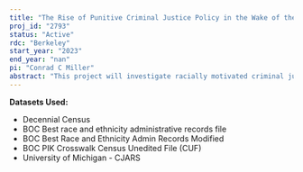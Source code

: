 ```yaml
---
title: "The Rise of Punitive Criminal Justice Policy in the Wake of the Great Migration"
proj_id: "2793"
status: "Active"
rdc: "Berkeley"
start_year: "2023"
end_year: "nan"
pi: "Conrad C Miller"
abstract: "This project will investigate racially motivated criminal justice policy using the mid-20th century Great Migration (a phenomenon where millions of Black Americans left largely rural communities in the southern United States in search of economic, social, and political freedom in northern and western cities) as a natural experiment. Researchers will quantify the causal relationship between area-level Great Migration population inflows and local punishment severity answering the question to what extent did increases in criminal justice punitiveness arise in response to growing urban Black communities in northern and western metropolitan areas?"
---
```


**Datasets Used:**

  - Decennial Census 
  - BOC Best race and ethnicity administrative records file 
  - BOC Best Race and Ethnicity Admin Records Modified 
  - BOC PIK Crosswalk Census Unedited File (CUF) 
  - University of Michigan - CJARS 

